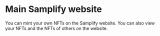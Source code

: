 # Main Samplify website
You can mint your own NFTs on the Samplify website. You can also view your NFTs and the NFTs of others on the website.